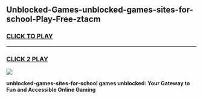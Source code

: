 
## Unblocked-Games-unblocked-games-sites-for-school-Play-Free-ztacm
<h3>
<a href="https://premium76.site?title=unblocked-games-sites-for-school&ref=10A">CLICK TO PLAY</a></h3>
<hr>

<h3>
<a href="https://premium76.site?title=unblocked-games-sites-for-school&ref=10A">CLICK 2 PLAY</a>
  
</h3>

<a href="https://premium76.site?title=unblocked-games-sites-for-school&ref=10A"><img src="https://clearcache.store/games.png"></a>


**unblocked-games-sites-for-school games unblocked: Your Gateway to Fun and Accessible Online Gaming**
